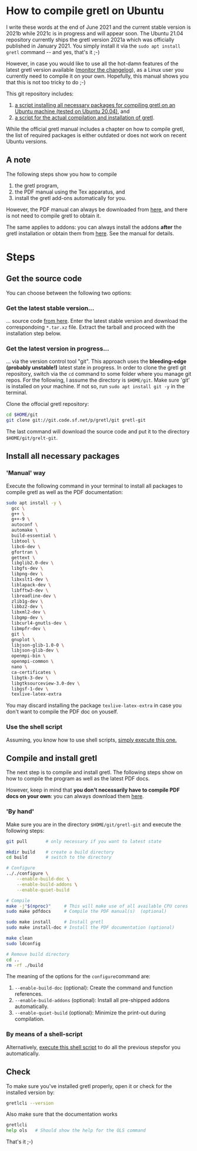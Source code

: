 # How to compile gretl on Ubuntu
I write these words at the end of June 2021 and the current stable version is 2021b while 2021c is in progress and will appear soon. The Ubuntu 21.04 repository currently ships the gretl version 2021a which was officially published in January 2021. You simply install it via the `sudo apt install gretl` command -- and yes, that's it ;-)

However, in case you would like to use all the hot-damn features of the latest gretl version available ([monitor the changelog](http://gretl.sourceforge.net/ChangeLog.html)), as a Linux user you currently need to compile it on your own. Hopefully, this manual shows you that this is not too tricky to do ;-)

This git repository includes:

1. [a script installing all necessary packages for compiling gretl on an Ubuntu machine (tested on Ubuntu 20.04)](https://raw.githubusercontent.com/atecon/install_gretl_ubuntu/main/scripts/install_packages.sh), and
3. [a script for the actual compilation and installation of gretl](https://raw.githubusercontent.com/atecon/install_gretl_ubuntu/main/scripts/install_packages.sh).

While the official gretl manual includes a chapter on how to compile gretl, the list of required packages is either outdated or does not work on recent Ubuntu versions.


## A note
The following steps show you how to compile
1. the gretl program,
2. the PDF manual using the Tex apparatus, and
3. install the gretl add-ons automatically for you. 

However, the PDF manual can always be downloaded from [here](https://sourceforge.net/projects/gretl/files/manual/gretl-guide-a4.pdf/download), and there is not need to compile gretl to obtain it.

The same applies to addons: you can always install the addons **after** the gretl installation or obtain them from [here](http://gretl.sourceforge.net/addons-data/addons.xml). See the manual for details.

# Steps

## Get the source code
You can choose between the following two options:

### Get the **latest stable version**...
... source code [from here](https://sourceforge.net/projects/gretl/files/gretl/). Enter the latest stable version and download the correspondoing `*.tar.xz` file. Extract the tarball and proceed with the installation step below.

### Get the **latest version in progress**...
... via the version control tool "git". This approach uses the **bleeding-edge (probably unstable!)** latest state in progress. In order to clone the gretl git repository, switch via the `cd` command to some folder where you manage git repos. For the following, I assume the directory is `$HOME/git`. Make sure 'git' is installed on your machine. If not so, run `sudo apt install git -y` in the terminal.

Clone the offocial gretl repository:
```bash
cd $HOME/git
git clone git://git.code.sf.net/p/gretl/git gretl-git
```
The last command will download the source code and put it to the directory `$HOME/git/grelt-git`.


## Install all necessary packages
### 'Manual' way
Execute the following command in your terminal to install all packages to compile gretl as well as the PDF documentation:

```bash
sudo apt install -y \
  gcc \
  g++ \
  g++-9 \
  autoconf \
  automake \
  build-essential \
  libtool \
  libc6-dev \
  gfortran \
  gettext \
  libglib2.0-dev \
  libgfs-dev \
  libpng-dev \
  libxslt1-dev \
  liblapack-dev \
  libfftw3-dev \
  libreadline-dev \
  zlib1g-dev \
  libbz2-dev \
  libxml2-dev \
  libgmp-dev \
  libcurl4-gnutls-dev \
  libmpfr-dev \
  git \
  gnuplot \
  libjson-glib-1.0-0 \
  libjson-glib-dev \
  openmpi-bin \
  openmpi-common \
  nano \
  ca-certificates \
  libgtk-3-dev \
  libgtksourceview-3.0-dev \
  libgsf-1-dev \
  texlive-latex-extra
```

You may discard installing the package `texlive-latex-extra` in case you don't want to compile the PDF doc on youself.

### Use the shell script
Assuming, you know how to use shell scripts, [simply execute this one.](https://raw.githubusercontent.com/atecon/install_gretl_ubuntu/main/scripts/install_packages.sh)

## Compile and install gretl
The next step is to compile and install gretl. The following steps show on how to compile the program as well as the latest PDF docs. 

However, keep in mind that **you don't necessarily have to compile PDF docs on your own**: you can always download them [here](https://sourceforge.net/projects/gretl/files/manual/gretl-guide-a4.pdf/download).

### 'By hand'
Make sure you are in the directory `$HOME/git/gretl-git` and execute the following steps:

```bash
git pull       # only necessary if you want to latest state

mkdir build    # create a build directory
cd build       # switch to the directory

# Configure
.././configure \
	--enable-build-doc \
	--enable-build-addons \
	--enable-quiet-build

# Compile
make -j"$(nproc)"     # This will make use of all available CPU cores
sudo make pdfdocs     # Compile the PDF manual(s)  (optional)

sudo make install     # Install gretl
sudo make install-doc # Install the PDF documentation (optional)

make clean
sudo ldconfig

# Remove build directory
cd ..
rm -rf ./build
```

The meaning of the options for the `configure`command are:
1. `--enable-build-doc` (optional): Create the command and function references.
2. `--enable-build-addons` (optional): Install all pre-shipped addons automatically.
3. `--enable-quiet-build` (optional): Minimize the print-out during compilation.

### By means of a shell-script
Alternatively, [execute this shell script](https://raw.githubusercontent.com/atecon/install_gretl_ubuntu/main/scripts/install_packages.sh) to do all the previous stepsfor you automatically.

## Check
To make sure you've installed gretl properly, open it or check for the installed version by:
```bash
gretlcli --version
```

Also make sure that the documentation works
```bash
gretlcli
help ols   # Should show the help for the OLS command
```


That's it ;-)

